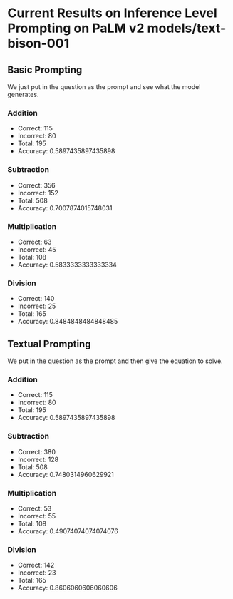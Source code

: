 # Current Results on Inference Level Prompting on PaLM v2 models/text-bison-001

## Basic Prompting

We just put in the question as the prompt and see what the model generates.

### Addition

- Correct: 115
- Incorrect: 80
- Total: 195
- Accuracy: 0.5897435897435898

### Subtraction

- Correct: 356
- Incorrect: 152
- Total: 508
- Accuracy: 0.7007874015748031

### Multiplication

- Correct: 63
- Incorrect: 45
- Total: 108
- Accuracy: 0.5833333333333334

### Division

- Correct: 140
- Incorrect: 25
- Total: 165
- Accuracy: 0.8484848484848485

## Textual Prompting

We put in the question as the prompt and then give the equation to solve.

### Addition

- Correct: 115
- Incorrect: 80
- Total: 195
- Accuracy: 0.5897435897435898

### Subtraction

- Correct: 380
- Incorrect: 128
- Total: 508
- Accuracy: 0.7480314960629921

### Multiplication

- Correct: 53
- Incorrect: 55
- Total: 108
- Accuracy: 0.49074074074074076

### Division

- Correct: 142
- Incorrect: 23
- Total: 165
- Accuracy: 0.8606060606060606
